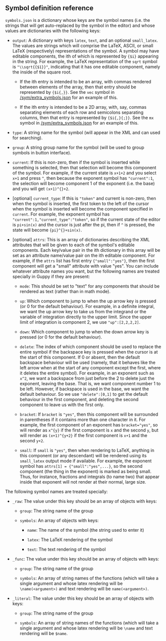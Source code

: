 ## Symbol definition reference

`symbols.json` is a dictionary whose keys are the symbol names
(i.e. the strings that will get auto-replaced by the symbol in the
editor) and whose values are dictionaries with the following keys:

* `output`: A dictionary with keys `latex`, `text`, and an optional
  `small_latex`.  The values are strings which will comprise the
  LaTeX, ASCII, or small LaTeX (respectively) representations of the
  symbol.  A symbol may have editable components, the ith of which is
  represented by `{$i}` appearing in the string.  For example, the
  LaTeX representation of the `sqrt` symbol is `"\\sqrt{{$1}}"`,
  indicating that it has one editable component, namely the inside of
  the square root.

  * If the ith entry is intended to be an array, with commas rendered
    between elements of the array, then that entry should be
    represented by `{$i{,}}`.  See the `vec` symbol in
    [/sym/extra_symbols.json](https://github.com/daniel3735928559/guppy/blob/master/sym/extra_symbols.json)
    for an example of this.

  * If the ith entry is intended to be a 2D array, with, say, commas
    separating elements of each row and semicolons separating columns,
    then that entry is represented by `{$i{,}{;}}`.  See the `mx`
    symbol in
    [/sym/extra_symbols.json](https://github.com/daniel3735928559/guppy/blob/master/sym/extra_symbols.json)
    for an example of this.

* `type`: A string name for the symbol (will appear in the XML and can
  used for searching).

* `group`: A string group name for the symbol (will be used to group
  symbols in button interface).

* `current`: If this is non-zero, then if the symbol is inserted while
  something is selected, then that selection will become this
  component of the symbol.  For example, if the current state is
  `x+1+2` and you select `x+1` and press `^`, then because the
  exponent symbol has `"current":1`, the selection will become
  component 1 of the exponent (i.e. the base) and you will get
  `(x+1)^{}+2`.

* [optional] `current_type`: If this is `"token"` and current is
  non-zero, then when the symbol is inserted, the first token to the
  left of the cursor when the symbol is inserted will become the
  component specified in `current`.  For example, the exponent symbol
  has `"current":1,"current_type":"token"`, so if the current state of
  the editor is `pi+sin(x)` and the cursor is just after the pi, then
  if `^` is pressed, the state will become `{pi}^{}+sin(x)`.  

* [optional] `attrs`: This is an array of dictionaries describing the
  XML attributes that will be given to each of the symbol's editable
  components.  Each key/value pair in the ith dictionary in this array
  will be set as an attribute name/value pair on the ith editable
  component.  For example, if the `attrs` list has first entry
  `{"small":"yes"}`, then the first component will get a "small"
  attribute with value "yes".  You can include whatever attribute
  names you want, but the following names are treated specially in
  Guppy if they are present:
  
  * `mode`: This should be set to "text" for any components that
    should be rendered as text (rather than in math mode).  
  
  * `up`: Which component to jump to when the up arrow key is pressed
    (or 0 for the default behaviour).  For example, in a definite
    integral, we want the up arrow key to take us from the integrand
    or the variable of integration directly to the upper limit.  Since
    the upper limit of integration is component 2, we use
    `"up":[2,2,2,2]`.
  
  * `down`: Which component to jump to when the down arrow key is
    pressed (or 0 for the default behaviour).
  
  * `delete`: The index of which component should be used to replace
    the entire symbol if the backspace key is pressed when the cursor
    is at the start of this component.  If 0 or absent, then the
    default backspace behaviour will be used (namely, that it behaves
    like the left arrow when at the start of any component except the
    first, where it deletes the entire symbol).  For example, in an
    exponent such as `x^2`, we want a backspace from just before the 2
    to delete just the exponent, leaving the base.  That is, we want
    component number 1 to be left.  However, if backspace is used in
    the base, we want the default behaviour.  So we use
    `"delete":[0,1]` to get the default behaviour in the first
    component, and deleting the second component to leave us with the
    first only.  

  * `bracket`: If `bracket` is `"yes"`, then this component will be
    surrounded in parentheses if it contains more than one character
    in it.  For example, the first component of an exponent has
    `bracket="yes"`, so will render as `x^{y}` if the first component is
    `x` and the second `y`, but will render as `(x+1)^{y+2}` if the first
    component is `x+1` and the second `y+2`.  
  
  * `small`: If `small` is `"yes"`, then when rendering to LaTeX,
    anything in this component (or any descendant) will be rendered
    using its `small_latex` output mode if available.  For example,
    the exponent symbol has `attrs[1] = {"small":"yes",...}`, so the
    second component (the thing in the exponent) is marked as being
    small.  Thus, for instance, fractions and integrals (to name two)
    that appear inside that exponent will not render at their normal,
    large size.

The following symbol names are treated specially:

* `_raw`: The value under this key should be an array of objects with keys:

  * `group`: The string name of the group

  * `symbols`: An array of objects with keys:

    * `name`: The name of the symbol (the string used to enter it)

    * `latex`: The LaTeX rendering of the symbol
    
    * `text`: The text rendering of the symbol

* `_func`: The value under this key should be an array of objects with keys:

  * `group`: The string name of the group

  * `symbols`: An array of string names of the functions (which will
    take a single argument and whose latex rendering will be
    `\name(<argument>)` and text rendering will be ` name(<argument>) `.  

* `_literal`: The value under this key should be an array of objects with keys:

  * `group`: The string name of the group

  * `symbols`: An array of string names of the functions (which will
    take a single argument and whose latex rendering will be
    `\name` and text rendering will be ` $name `.  
